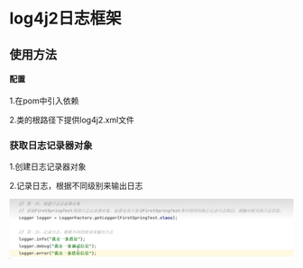 # log4j2日志框架

## 使用方法

#### 配置

1.在pom中引入依赖

2.类的根路径下提供log4j2.xml文件

### 获取日志记录器对象

1.创建日志记录器对象

2.记录日志，根据不同级别来输出日志

![image-20240807161117566](../../TyporaImage/Spring/image-20240807161117566.png)